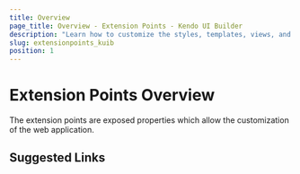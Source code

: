 ```yaml
---
title: Overview
page_title: Overview - Extension Points - Kendo UI Builder
description: "Learn how to customize the styles, templates, views, and components when working with the Kendo UI Builder tool for creating and managing Angular and AngularJS-based web applications."
slug: extensionpoints_kuib
position: 1
---
```


# Extension Points Overview

The extension points are exposed properties which allow the customization of the web application.





## Suggested Links
